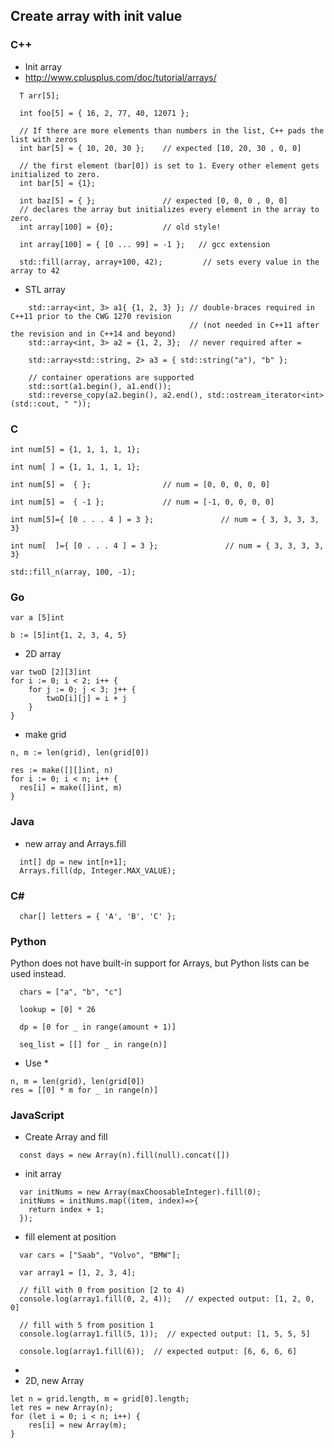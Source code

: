 ## Create array with init value
### C++
- Init array
- http://www.cplusplus.com/doc/tutorial/arrays/
```
  T arr[5];
   
  int foo[5] = { 16, 2, 77, 40, 12071 };

  // If there are more elements than numbers in the list, C++ pads the list with zeros
  int bar[5] = { 10, 20, 30 };    // expected [10, 20, 30 , 0, 0]

  // the first element (bar[0]) is set to 1. Every other element gets initialized to zero.
  int bar[5] = {1};

  int baz[5] = { };               // expected [0, 0, 0 , 0, 0]
  // declares the array but initializes every element in the array to zero.
  int array[100] = {0};           // old style!

  int array[100] = { [0 ... 99] = -1 };   // gcc extension

  std::fill(array, array+100, 42);         // sets every value in the array to 42

```
- STL array
``` 
    std::array<int, 3> a1{ {1, 2, 3} }; // double-braces required in C++11 prior to the CWG 1270 revision
                                        // (not needed in C++11 after the revision and in C++14 and beyond)
    std::array<int, 3> a2 = {1, 2, 3};  // never required after =
    
    std::array<std::string, 2> a3 = { std::string("a"), "b" };
 
    // container operations are supported
    std::sort(a1.begin(), a1.end());
    std::reverse_copy(a2.begin(), a2.end(), std::ostream_iterator<int>(std::cout, " "));

```

### C
```
int num[5] = {1, 1, 1, 1, 1};

int num[ ] = {1, 1, 1, 1, 1};

int num[5] =  { };                // num = [0, 0, 0, 0, 0]

int num[5] =  { -1 };             // num = [-1, 0, 0, 0, 0]

int num[5]={ [0 . . . 4 ] = 3 };               // num = { 3, 3, 3, 3, 3}

int num[  ]={ [0 . . . 4 ] = 3 };               // num = { 3, 3, 3, 3, 3}

std::fill_n(array, 100, -1);

```
### Go
```
var a [5]int

b := [5]int{1, 2, 3, 4, 5}

```
- 2D array
```
var twoD [2][3]int
for i := 0; i < 2; i++ {
    for j := 0; j < 3; j++ {
        twoD[i][j] = i + j
    }
}
```
- make grid
```
n, m := len(grid), len(grid[0])

res := make([][]int, n)
for i := 0; i < n; i++ {
  res[i] = make([]int, m)
}
```

### Java
- new array and Arrays.fill
```
  int[] dp = new int[n+1];
  Arrays.fill(dp, Integer.MAX_VALUE);
```


### C#
```
  char[] letters = { 'A', 'B', 'C' };
```

### Python
Python does not have built-in support for Arrays, but Python lists can be used instead.
```
  chars = ["a", "b", "c"]

  lookup = [0] * 26

  dp = [0 for _ in range(amount + 1)]   

  seq_list = [[] for _ in range(n)]
```

- Use *
```
n, m = len(grid), len(grid[0])
res = [[0] * m for _ in range(n)]
```

### JavaScript
- Create Array and fill
```
  const days = new Array(n).fill(null).concat([])
```

- init array
```
  var initNums = new Array(maxChoosableInteger).fill(0);
  initNums = initNums.map((item, index)=>{
    return index + 1;
  });
```
- fill element at position
```
  var cars = ["Saab", "Volvo", "BMW"];

  var array1 = [1, 2, 3, 4];

  // fill with 0 from position [2 to 4)
  console.log(array1.fill(0, 2, 4));   // expected output: [1, 2, 0, 0]

  // fill with 5 from position 1
  console.log(array1.fill(5, 1));  // expected output: [1, 5, 5, 5]

  console.log(array1.fill(6));  // expected output: [6, 6, 6, 6]  
```

- 
- 2D, new Array
```
let n = grid.length, m = grid[0].length;
let res = new Array(n);
for (let i = 0; i < n; i++) {
    res[i] = new Array(m);
}
```